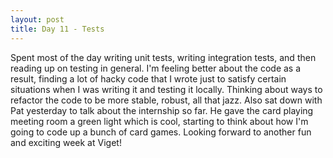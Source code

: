 ```yaml
---
layout: post
title: Day 11 - Tests
---
```


Spent most of the day writing unit tests, writing integration tests, and then reading up on testing in general. I'm feeling better about the code as a result, finding a lot of hacky code that I wrote just to satisfy certain situations when I was writing it and testing it locally. Thinking about ways to refactor the code to be more stable, robust, all that jazz. Also sat down with Pat yesterday to talk about the internship so far. He gave the card playing meeting room a green light which is cool, starting to think about how I'm going to code up a bunch of card games. Looking forward to another fun and exciting week at Viget!